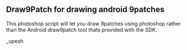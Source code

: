 ## Draw9Patch for drawing android 9patches

This photoshop script will let you draw 9patches using photoshop rather than the Android draw9patch tool thats provided with the SDK.

_upesh